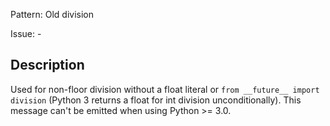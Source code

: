 Pattern: Old division

Issue: -

## Description

Used for non-floor division without a float literal or ``from __future__ import division`` (Python 3 returns a float for int division unconditionally). This message can't be emitted when using Python >= 3.0.